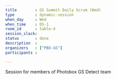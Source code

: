 ```yaml
---
title        : GS Summit Daily Scrum (Wed)
type         : dynamic-session
when_day     : Wed
when_time    : DS-1
room_id      : table-4
session_slack:
status       : done
description  :
organizers   : ["PBX-GS"]
participants :

---
```


Session for members of Photobox GS Detect team

